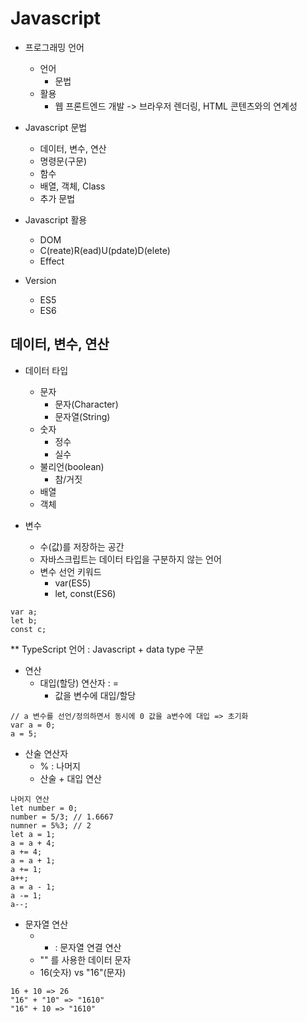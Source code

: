 # Javascript

- 프로그래밍 언어

  - 언어
    - 문법
  - 활용
    - 웹 프론트엔드 개발 -> 브라우저 렌더링, HTML 콘텐츠와의 연계성

- Javascript 문법

  - 데이터, 변수, 연산
  - 명령문(구문)
  - 함수
  - 배열, 객체, Class
  - 추가 문법

- Javascript 활용

  - DOM
  - C(reate)R(ead)U(pdate)D(elete)
  - Effect

- Version
  - ES5
  - ES6

## 데이터, 변수, 연산

- 데이터 타입

  - 문자
    - 문자(Character)
    - 문자열(String)
  - 숫자
    - 정수
    - 실수
  - 불리언(boolean)
    - 참/거짓
  - 배열
  - 객체

- 변수
  - 수(값)를 저장하는 공간
  - 자바스크립트는 데이터 타입을 구분하지 않는 언어
  - 변수 선언 키워드
    - var(ES5)
    - let, const(ES6)

```
var a;
let b;
const c;
```

\*\* TypeScript 언어 : Javascript + data type 구분

- 연산
  - 대입(할당) 연산자 : =
    - 값을 변수에 대입/할당

```
// a 변수를 선언/정의하면서 동시에 0 값을 a변수에 대입 => 초기화
var a = 0;
a = 5;
```

- 산술 연산자
  - % : 나머지
  - 산술 + 대입 연산

```
나머지 연산
let number = 0;
number = 5/3; // 1.6667
numner = 5%3; // 2
let a = 1;
a = a + 4;
a += 4;
a = a + 1;
a += 1;
a++;
a = a - 1;
a -= 1;
a--;
```

- 문자열 연산
  - - : 문자열 연결 연산
  - "" 를 사용한 데이터 문자
  - 16(숫자) vs "16"(문자)

```
16 + 10 => 26
"16" + "10" => "1610"
"16" + 10 => "1610"
```
